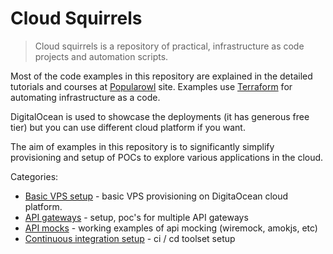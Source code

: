 # Cloud Squirrels

> Cloud squirrels is a repository of practical, infrastructure as code projects and automation scripts.

Most of the code examples in this repository are explained in the detailed tutorials and courses at [Popularowl](https://www.popularowl.com/blog) site. Examples use [Terraform](https://www.terraform.io/) for automating infrastructure as a code.

DigitalOcean is used to showcase the deployments (it has generous free tier) but you can use different cloud platform if you want.

The aim of examples in this repository is to significantly simplify provisioning and setup of POCs to explore various  applications in the cloud.

Categories:

* [Basic VPS setup](basic-vps-setup-do) - basic VPS provisioning on DigitaOcean cloud platform.
* [API gateways](api-gateways) - setup, poc's for multiple API gateways
* [API mocks](api-mocks/wiremock) - working examples of api mocking (wiremock, amokjs, etc)
* [Continuous integration setup](/jenkins) - ci / cd toolset setup
